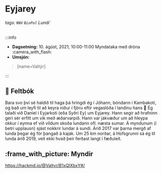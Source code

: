 Eyjarey
===

###### tags: `NNV` `BioPol` Lundi`

:::info
- **Dagsetning:** 10. ágúst, 2021, 10:00-11:00
Myndataka með dróna :camera_with_flash: 
- **Umsjón:**  
 > [name=Valtýr]

:::

## :notebook:  Feltbók

Bara svo því sé haldið til haga þá hringdi ég í Jóhann, bóndann í Kambakoti, og bað um leyfi til að keyra niður í fjöru eftir vegaslóða í landinu hans :slightly_smiling_face: 
Ég talaði við Daníel í Eyjarkoti (eða Syðri Ey) um Eyjarey. Hann segir að hrafninn geri sér erfitt um vik með æðarvarpið. Hann var jákvæður um að hleypa okkur í eynna ef við vildum skoða lundann ofl. næsta sumar.
Á myndunum (í betri upplausn) sjást nokkrir lundar á sundi. Árið 2017 var þarna mergð af lunda þegar ég fór þangað á kajak. Um 25 km norðar, á Hofsgrunni sá ég til lunda árið 2019, veit ekki hvað þeir ferðast langt í fæðuleit.

## :frame_with_picture: Myndir
https://hackmd.io/@Valtyr/B1xQlXbxY#/